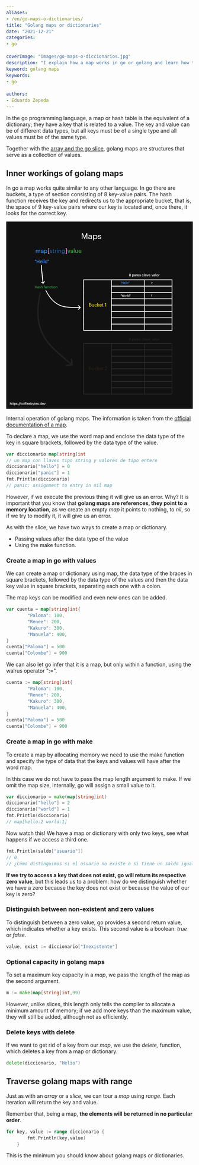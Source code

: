 ```yaml
---
aliases:
- /en/go-maps-o-dictionaries/
title: "Golang maps or dictionaries"
date: "2021-12-21"
categories:
- go

coverImage: "images/go-maps-o-diccionarios.jpg"
description: "I explain how a map works in go or golang and learn how to declare them, create them explicitly with make and traverse them with range."
keyword: golang maps
keywords:
- go

authors:
- Eduardo Zepeda
---
```


In the go programming language, a map or hash table is the equivalent of a dictionary; they have a key that is related to a value. The key and value can be of different data types, but all keys must be of a single type and all values must be of the same type.

Together with the [array and the go slice](/en/go-slices-y-arrays-characteristicas-and-basic-uses/), golang maps are structures that serve as a collection of values.

## Inner workings of golang maps

In go a map works quite similar to any other language. In go there are buckets, a type of section consisting of 8 key-value pairs. The hash function receives the key and redirects us to the appropriate bucket, that is, the space of 9 key-value pairs where our key is located and, once there, it looks for the correct key.

![Inner workings of golang maps in the programming language go.](images/mapsGolang-1.png)

Internal operation of golang maps. The information is taken from the [official documentation of a map](https://go.dev/src/runtime/map.go).

To declare a map, we use the word map and enclose the data type of the key in square brackets, followed by the data type of the value.

```go
var diccionario map[string]int
// un map con llaves tipo string y valores de tipo entero
diccionario["hello"] = 0
diccionario["panic"] = 1
fmt.Println(diccionario)
// panic: assignment to entry in nil map
```

However, if we execute the previous thing it will give us an error. Why? It is important that you know that **golang maps are references, they point to a memory location**, as we create an empty _map_ it points to nothing, to _nil_, so if we try to modify it, it will give us an error.

As with the slice, we have two ways to create a map or dictionary.

* Passing values after the data type of the value
* Using the make function.

### Create a map in go with values

We can create a map or dictionary using map, the data type of the braces in square brackets, followed by the data type of the values and then the data key value in square brackets, separating each one with a colon.

The map keys can be modified and even new ones can be added.

```go
var cuenta = map[string]int{
        "Paloma": 100,
        "Renee": 200,
        "Kakuro": 300,
        "Manuela": 400,
}
cuenta["Paloma"] = 500
cuenta["Colombe"] = 900
```

We can also let go infer that it is a map, but only within a function, using the walrus operator ":=".

```go
cuenta := map[string]int{
        "Paloma": 100,
        "Renee": 200,
        "Kakuro": 300,
        "Manuela": 400,
}
cuenta["Paloma"] = 500
cuenta["Colombe"] = 900
```

### Create a map in go with make

To create a map by allocating memory we need to use the make function and specify the type of data that the keys and values will have after the word map.

In this case we do not have to pass the map length argument to make. If we omit the map size, internally, go will assign a small value to it.

```go
var diccionario = make(map[string]int)
diccionario["hello"] = 2
diccionario["world"] = 1
fmt.Println(diccionario)
// map[hello:2 world:1]
```

Now watch this! We have a map or dictionary with only two keys, see what happens if we access a third one.

```go
fmt.Println(saldo["usuario"])
// 0
// ¿Cómo distinguimos si el usuario no existe o si tiene un saldo igual a 0
```

**If we try to access a key that does not exist, go will return its respective zero value**, but this leads us to a problem: how do we distinguish whether we have a zero because the key does not exist or because the value of our key is zero?

### Distinguish between non-existent and zero values

To distinguish between a zero value, go provides a second return value, which indicates whether a key exists. This second value is a boolean: _true_ or _false_.

```go
value, exist := diccionario["Inexistente"]
```

### Optional capacity in golang maps

To set a maximum key capacity in a _map_, we pass the length of the map as the second argument.

```go
m := make(map[string]int,99)
```

However, unlike slices, this length only tells the compiler to allocate a minimum amount of memory; if we add more keys than the maximum value, they will still be added, although not as efficiently.

### Delete keys with delete

If we want to get rid of a key from our _map_, we use the _delete,_ function, which deletes a key from a map or dictionary.

```go
delete(diccionario, "Helio")
```

## Traverse golang maps with range

Just as with an _array_ or a _slice_, we can tour a _map_ using _range_. Each iteration will return the key and value.

Remember that, being a map, **the elements will be returned in no particular order**.

```go
for key, value := range diccionario {
        fmt.Println(key,value)
    }
```

This is the minimum you should know about golang maps or dictionaries.